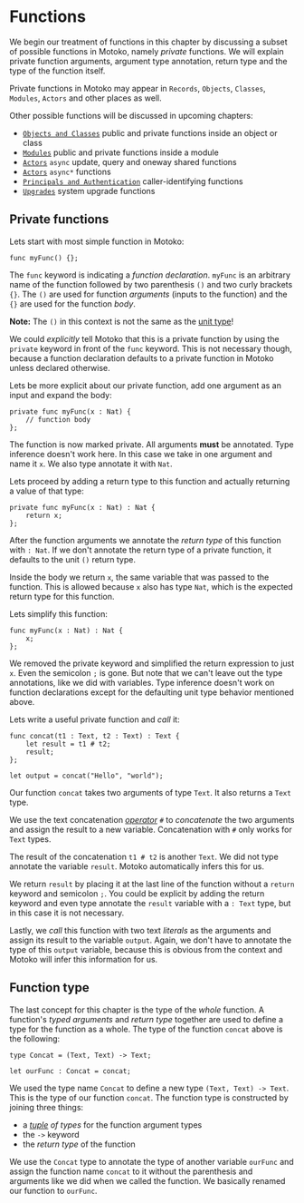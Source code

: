 # Functions

We begin our treatment of functions in this chapter by discussing a subset of possible functions in Motoko, namely _private_ functions. We will explain private function arguments, argument type annotation, return type and the type of the function itself.

Private functions in Motoko may appear in `Records`, `Objects`, `Classes`, `Modules`, `Actors` and other places as well.

Other possible functions will be discussed in upcoming chapters:

- [`Objects and Classes`](objects-and-classes.html) public and private functions inside an object or class
- [`Modules`](modules.html) public and private functions inside a module
- [`Actors`](/internet-computer-programming-concepts/actors.html) `async` update, query and oneway shared functions
- [`Actors`](/advanced-concepts/async-programming.html) `async*` functions
- [`Principals and Authentication`](/internet-computer-programming-concepts/principals-and-authentication.html) caller-identifying functions
- [`Upgrades`](/advanced-concepts/system-apis/preupgrade-postupgrade.html) system upgrade functions

## Private functions

Lets start with most simple function in Motoko:

```motoko
func myFunc() {};
```

The `func` keyword is indicating a _function declaration_. `myFunc` is an arbitrary name of the function followed by two parenthesis `()` and two curly brackets `{}`. The `()` are used for function _arguments_ (inputs to the function) and the `{}` are used for the function _body_.

**Note:** The `()` in this context is not the same as the [unit type](types.html)!

We could _explicitly_ tell Motoko that this is a private function by using the `private` keyword in front of the `func` keyword. This is not necessary though, because a function declaration defaults to a private function in Motoko unless declared otherwise.

Lets be more explicit about our private function, add one argument as an input and expand the body:

```motoko
private func myFunc(x : Nat) {
    // function body
};
```

The function is now marked private. All arguments **must** be annotated. Type inference doesn't work here. In this case we take in one argument and name it `x`. We also type annotate it with `Nat`.

Lets proceed by adding a return type to this function and actually returning a value of that type:

```motoko
private func myFunc(x : Nat) : Nat {
    return x;
};
```

After the function arguments we annotate the _return type_ of this function with `: Nat`. If we don't annotate the return type of a private function, it defaults to the unit `()` return type.

Inside the body we return `x`, the same variable that was passed to the function. This is allowed because `x` also has type `Nat`, which is the expected return type for this function.

Lets simplify this function:

```motoko
func myFunc(x : Nat) : Nat {
    x;
};
```

We removed the private keyword and simplified the return expression to just `x`. Even the semicolon `;` is gone. But note that we can't leave out the type annotations, like we did with variables. Type inference doesn't work on function declarations except for the defaulting unit type behavior mentioned above.

Lets write a useful private function and _call_ it:

```motoko, run
func concat(t1 : Text, t2 : Text) : Text {
    let result = t1 # t2;
    result;
};

let output = concat("Hello", "world");
```

Our function `concat` takes two arguments of type `Text`. It also returns a `Text` type.

We use the text concatenation [_operator_](/common-programming-concepts/operators.html) `#` to _concatenate_ the two arguments and assign the result to a new variable. Concatenation with `#` only works for `Text` types.

The result of the concatenation `t1 # t2` is another `Text`. We did not type annotate the variable `result`. Motoko automatically infers this for us.

We return `result` by placing it at the last line of the function without a `return` keyword and semicolon `;`. You could be explicit by adding the return keyword and even type annotate the `result` variable with a `: Text` type, but in this case it is not necessary.

Lastly, we _call_ this function with two text _literals_ as the arguments and assign its result to the variable `output`. Again, we don't have to annotate the type of this `output` variable, because this is obvious from the context and Motoko will infer this information for us.

## Function type

The last concept for this chapter is the type of the _whole_ function. A function's _typed arguments_ and _return type_ together are used to define a type for the function as a whole. The type of the function `concat` above is the following:

```motoko
type Concat = (Text, Text) -> Text;

let ourFunc : Concat = concat;
```

We used the type name `Concat` to define a new type `(Text, Text) -> Text`. This is the type of our function `concat`. The function type is constructed by joining three things:

- a _[tuple](/common-programming-concepts/types/tuples.html) of types_ for the function argument types
- the `->` keyword
- the _return type_ of the function

We use the `Concat` type to annotate the type of another variable `ourFunc` and assign the function name `concat` to it without the parenthesis and arguments like we did when we called the function. We basically renamed our function to `ourFunc`.
